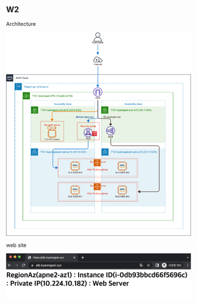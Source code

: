 
## W2

Architecture

![img1](./img/T101_W2_Architecture.png)


web site

![img1](./img/T101_W2_web.png)

